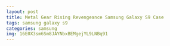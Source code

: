 ```yaml
---
layout: post
title: Metal Gear Rising Revengeance Samsung Galaxy S9 Case
tags: samsung galaxy s9
categories: samsung
img: 16E0X3sm6Sm8JAYNbxBEMgejYL9LNBq91
---
```

